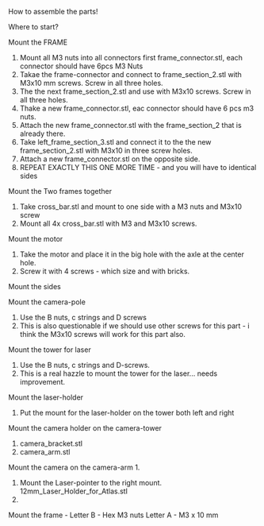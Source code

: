 How to assemble the parts!

Where to start? 

Mount the FRAME
1. Mount all M3 nuts into all connectors first frame_connector.stl, each connector should have 6pcs M3 Nuts
2. Takae the frame-connector and connect to frame_section_2.stl with M3x10 mm screws. Screw in all three holes. 
3. The the next frame_section_2.stl and use with M3x10 screws. Screw in all three holes. 
4. Thake a new frame_connector.stl, eac connector should have 6 pcs m3 nuts. 
5. Attach the new frame_connector.stl with the frame_section_2 that is already there. 
6. Take left_frame_section_3.stl and connect it to the the new frame_section_2.stl with M3x10 in three screw holes. 
7. Attach a new frame_connector.stl on the opposite side. 
8. REPEAT EXACTLY THIS ONE MORE TIME - and you will have to identical sides 

Mount the Two frames together
1. Take cross_bar.stl and mount to one side with a M3 nuts and M3x10 screw 
2. Mount all 4x cross_bar.stl with M3 and M3x10 screws. 

Mount the motor
1. Take the motor and place it in the big hole with the axle at the center hole. 
2. Screw it with 4 screws - which size and with bricks. 

Mount the sides

Mount the camera-pole
1. Use the B nuts, c strings and D screws 
2. This is also questionable if we should use other screws for this part - i think the M3x10 screws will work for this part also. 

Mount the tower for laser 
1. Use the B nuts, c strings and D-screws. 
2. This is a real hazzle to mount the tower for the laser... needs improvement. 

Mount the laser-holder 
1. Put the mount for the laser-holder on the tower both left and right

Mount the camera holder on the camera-tower
1. camera_bracket.stl
2. camera_arm.stl

Mount the camera on the camera-arm 
1. 

1. Mount the Laser-pointer to the right mount. 12mm_Laser_Holder_for_Atlas.stl
2.

Mount the frame - 
Letter B - Hex M3 nuts 
Letter A - M3 x 10 mm 
